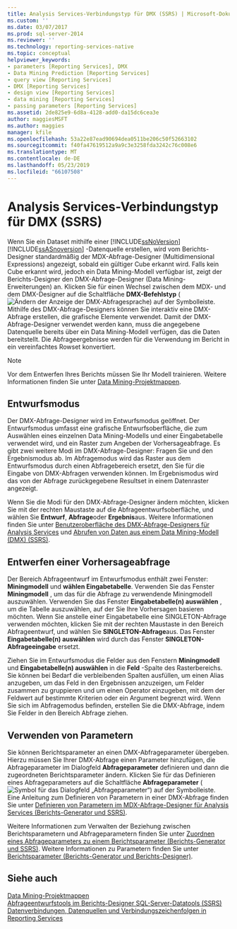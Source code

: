 ```yaml
---
title: Analysis Services-Verbindungstyp für DMX (SSRS) | Microsoft-Dokumentation
ms.custom: ''
ms.date: 03/07/2017
ms.prod: sql-server-2014
ms.reviewer: ''
ms.technology: reporting-services-native
ms.topic: conceptual
helpviewer_keywords:
- parameters [Reporting Services], DMX
- Data Mining Prediction [Reporting Services]
- query view [Reporting Services]
- DMX [Reporting Services]
- design view [Reporting Services]
- data mining [Reporting Services]
- passing parameters [Reporting Services]
ms.assetid: 2de825e9-6d8a-4128-add0-da15dc6cea3e
author: maggiesMSFT
ms.author: maggies
manager: kfile
ms.openlocfilehash: 53a22e87ead90694dea0511be206c50f52663102
ms.sourcegitcommit: f40fa47619512a9a9c3e3258fda3242c76c008e6
ms.translationtype: MT
ms.contentlocale: de-DE
ms.lasthandoff: 05/23/2019
ms.locfileid: "66107508"
---
```

# <a name="analysis-services-connection-type-for-dmx-ssrs"></a>Analysis Services-Verbindungstyp für DMX (SSRS)
  Wenn Sie ein Dataset mithilfe einer [!INCLUDE[ssNoVersion](../../includes/ssnoversion-md.md)] [!INCLUDE[ssASnoversion](../../includes/ssasnoversion-md.md)] -Datenquelle erstellen, wird vom Berichts-Designer standardmäßig der MDX-Abfrage-Designer (Multidimensional Expressions) angezeigt, sobald ein gültiger Cube erkannt wird. Falls kein Cube erkannt wird, jedoch ein Data Mining-Modell verfügbar ist, zeigt der Berichts-Designer den DMX-Abfrage-Designer (Data Mining-Erweiterungen) an. Klicken Sie für einen Wechsel zwischen dem MDX- und dem DMX-Designer auf die Schaltfläche **DMX-Befehlstyp** (![Ändern der Anzeige der DMX-Abfragesprache](../media/rsqdicon-commandtypedmx.gif "Change to DMX query language view")) auf der Symbolleiste. Mithilfe des DMX-Abfrage-Designers können Sie interaktiv eine DMX-Abfrage erstellen, die grafische Elemente verwendet. Damit der DMX-Abfrage-Designer verwendet werden kann, muss die angegebene Datenquelle bereits über ein Data Mining-Modell verfügen, das die Daten bereitstellt. Die Abfrageergebnisse werden für die Verwendung im Bericht in ein vereinfachtes Rowset konvertiert.  
  
> [!NOTE]  
>  Vor dem Entwerfen Ihres Berichts müssen Sie Ihr Modell trainieren. Weitere Informationen finden Sie unter [Data Mining-Projektmappen](../../analysis-services/data-mining/data-mining-solutions.md).  
  
## <a name="design-mode"></a>Entwurfsmodus  
 Der DMX-Abfrage-Designer wird im Entwurfsmodus geöffnet. Der Entwurfsmodus umfasst eine grafische Entwurfsoberfläche, die zum Auswählen eines einzelnen Data Mining-Modells und einer Eingabetabelle verwendet wird, und ein Raster zum Angeben der Vorhersageabfrage. Es gibt zwei weitere Modi im DMX-Abfrage-Designer: Fragen Sie und den Ergebnismodus ab. Im Abfragemodus wird das Raster aus dem Entwurfsmodus durch einen Abfragebereich ersetzt, den Sie für die Eingabe von DMX-Abfragen verwenden können. Im Ergebnismodus wird das von der Abfrage zurückgegebene Resultset in einem Datenraster angezeigt.  
  
 Wenn Sie die Modi für den DMX-Abfrage-Designer ändern möchten, klicken Sie mit der rechten Maustaste auf die Abfrageentwurfsoberfläche, und wählen Sie **Entwurf**, **Abfrage**oder **Ergebnis**aus. Weitere Informationen finden Sie unter [Benutzeroberfläche des DMX-Abfrage-Designers für Analysis Services](analysis-services-dmx-query-designer-user-interface.md) und [Abrufen von Daten aus einem Data Mining-Modell (DMX) (SSRS)](retrieve-data-from-a-data-mining-model-dmx-ssrs.md).  
  
## <a name="designing-a-prediction-query"></a>Entwerfen einer Vorhersageabfrage  
 Der Bereich Abfrageentwurf im Entwurfsmodus enthält zwei Fenster: **Miningmodell** und **wählen Eingabetabelle**. Verwenden Sie das Fenster **Miningmodell** , um das für die Abfrage zu verwendende Miningmodell auszuwählen. Verwenden Sie das Fenster **Eingabetabelle(n) auswählen** , um die Tabelle auszuwählen, auf der Sie Ihre Vorhersagen basieren möchten. Wenn Sie anstelle einer Eingabetabelle eine SINGLETON-Abfrage verwenden möchten, klicken Sie mit der rechten Maustaste in den Bereich Abfrageentwurf, und wählen Sie **SINGLETON-Abfrage**aus. Das Fenster **Eingabetabelle(n) auswählen** wird durch das Fenster **SINGLETON-Abfrageeingabe** ersetzt.  
  
 Ziehen Sie im Entwurfsmodus die Felder aus den Fenstern **Miningmodell** und **Eingabetabelle(n) auswählen** in die **Feld** -Spalte des Rasterbereichs. Sie können bei Bedarf die verbleibenden Spalten ausfüllen, um einen Alias anzugeben, um das Feld in den Ergebnissen anzuzeigen, um Felder zusammen zu gruppieren und um einen Operator einzugeben, mit dem der Feldwert auf bestimmte Kriterien oder ein Argument begrenzt wird. Wenn Sie sich im Abfragemodus befinden, erstellen Sie die DMX-Abfrage, indem Sie Felder in den Bereich Abfrage ziehen.  
  
## <a name="using-parameters"></a>Verwenden von Parametern  
 Sie können Berichtsparameter an einen DMX-Abfrageparameter übergeben. Hierzu müssen Sie Ihrer DMX-Abfrage einen Parameter hinzufügen, die Abfrageparameter im Dialogfeld **Abfrageparameter** definieren und dann die zugeordneten Berichtsparameter ändern. Klicken Sie für das Definieren eines Abfrageparameters auf die Schaltfläche **Abfrageparameter** (![Symbol für das Dialogfeld „Abfrageparameter“](../../analysis-services/media/iconqueryparameter.gif "Icon for the Query Parameters dialog box")) auf der Symbolleiste. Eine Anleitung zum Definieren von Parametern in einer DMX-Abfrage finden Sie unter [Definieren von Parametern im MDX-Abfrage-Designer für Analysis Services &#40;Berichts-Generator und SSRS&#41;](define-parameters-in-the-mdx-query-designer-for-analysis-services.md).  
  
 Weitere Informationen zum Verwalten der Beziehung zwischen Berichtsparametern und Abfrageparametern finden Sie unter [Zuordnen eines Abfrageparameters zu einem Berichtsparameter (Berichts-Generator und SSRS)](associate-a-query-parameter-with-a-report-parameter-report-builder-and-ssrs.md). Weitere Informationen zu Parametern finden Sie unter [Berichtsparameter (Berichts-Generator und Berichts-Designer)](../report-design/report-parameters-report-builder-and-report-designer.md).  
  
## <a name="see-also"></a>Siehe auch  
 [Data Mining-Projektmappen](../../analysis-services/data-mining/data-mining-solutions.md)   
 [Abfrageentwurfstools im Berichts-Designer SQL-Server-Datatools &#40;SSRS&#41;](query-design-tools-ssrs.md)   
 [Datenverbindungen, Datenquellen und Verbindungszeichenfolgen in Reporting Services](../data-connections-data-sources-and-connection-strings-in-reporting-services.md)  
  
  
